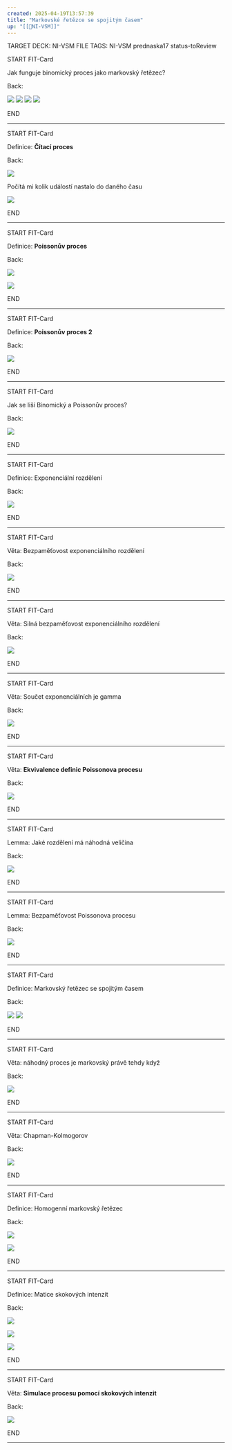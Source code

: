 ```yaml
---
created: 2025-04-19T13:57:39
title: "Markovské řetězce se spojitým časem"
up: "[[📖NI-VSM]]"
---
```


TARGET DECK: NI-VSM
FILE TAGS: NI-VSM prednaska17 status-toReview


START
FIT-Card

Jak funguje binomický proces jako markovský řetězec?

Back:

![](../../Assets/Pasted%20image%2020250419135828.png)
![](../../Assets/Pasted%20image%2020250419135837.png)
![](../../Assets/Pasted%20image%2020250419135846.png)
![](../../Assets/Pasted%20image%2020250419135900.png)

END

---


START
FIT-Card

Definice: **Čítací proces**

Back:

![](../../Assets/Pasted%20image%2020250419135912.png)

Počítá mi kolik událostí nastalo do daného času

<!-- DetailInfoStart -->
![](../../Assets/Pasted%20image%2020250419135922.png)
<!-- DetailInfoEnd -->

END

---


START
FIT-Card

Definice: **Poissonův proces**

Back:

![](../../Assets/Pasted%20image%2020250419135938.png)

<!-- ImageStart -->
![](../../Assets/Pasted%20image%2020250419135951.png)
<!-- ImageEnd -->

END

---


START
FIT-Card

Definice: **Poissonův proces 2**

Back:

![](../../Assets/Pasted%20image%2020250419140015.png)

END

---


START
FIT-Card

Jak se liší Binomický a Poissonův proces?

Back:

![](../../Assets/Pasted%20image%2020250419140032.png)

END

---


START
FIT-Card

Definice: Exponenciální rozdělení

Back:

![](../../Assets/Pasted%20image%2020250419140054.png)

END

---


START
FIT-Card

Věta: Bezpaměťovost exponenciálního rozdělení

Back:

![](../../Assets/Pasted%20image%2020250419140119.png)

END

---


START
FIT-Card

Věta: Silná bezpaměťovost exponenciálního rozdělení

Back:

![](../../Assets/Pasted%20image%2020250419140137.png)

END

---


START
FIT-Card

Věta: Součet exponenciálních je gamma

Back:

![](../../Assets/Pasted%20image%2020250419140156.png)

END

---


START
FIT-Card

Věta: **Ekvivalence definic Poissonova procesu**

Back:

![](../../Assets/Pasted%20image%2020250419140214.png)

END

---


START
FIT-Card

Lemma: Jaké rozdělení má náhodná veličina

Back:

![](../../Assets/Pasted%20image%2020250419140250.png)

END

---


START
FIT-Card

Lemma: Bezpaměťovost Poissonova procesu

Back:

![](../../Assets/Pasted%20image%2020250419140308.png)

END

---


START
FIT-Card

Definice: Markovský řetězec se spojitým časem

Back:

![](../../Assets/Pasted%20image%2020250419140332.png)
![](../../Assets/Pasted%20image%2020250419140338.png)

END

---


START
FIT-Card

Věta: náhodný proces je markovský právě tehdy když

Back:

![](../../Assets/Pasted%20image%2020250419140359.png)

END

---


START
FIT-Card

Věta: Chapman-Kolmogorov

Back:

![](../../Assets/Pasted%20image%2020250419140410.png)

END

---


START
FIT-Card

Definice: Homogenní markovský řetězec

Back:

![](../../Assets/Pasted%20image%2020250419140431.png)

<!-- ExampleStart -->
![](../../Assets/Pasted%20image%2020250419140438.png)
<!-- ExampleEnd -->

END

---


START
FIT-Card

Definice: Matice skokových intenzit

Back:

![](../../Assets/Pasted%20image%2020250419140610.png)

<!-- DetailInfoStart -->
![](../../Assets/Pasted%20image%2020250419140619.png)
<!-- DetailInfoEnd -->

<!-- ExampleStart -->
![](../../Assets/Pasted%20image%2020250419140637.png)
<!-- ExampleEnd -->

END

---


START
FIT-Card

Věta: **Simulace procesu pomocí skokových intenzit**

Back:

![](../../Assets/Pasted%20image%2020250419140652.png)

END

---
